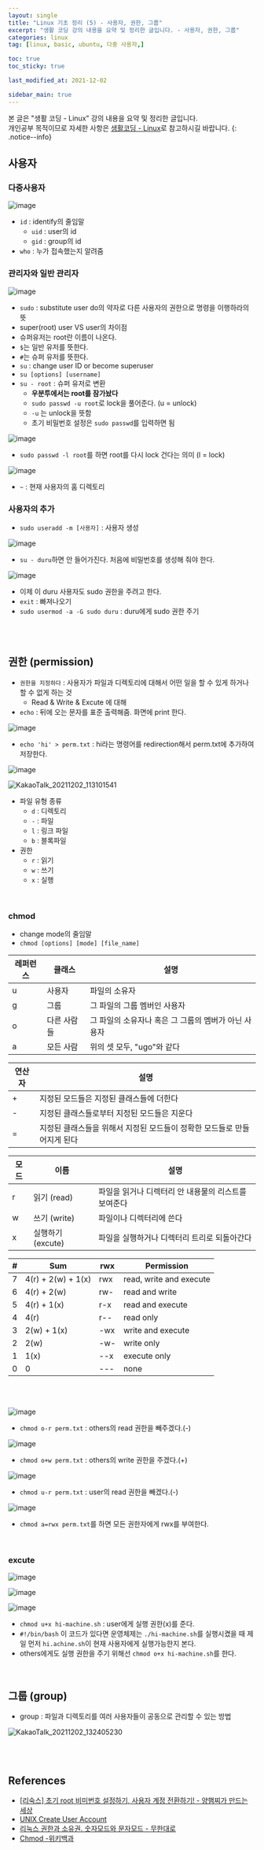 ```yaml
---
layout: single
title: "Linux 기초 정리 (5) - 사용자, 권한, 그룹"
excerpt: "생활 코딩 강의 내용을 요약 및 정리한 글입니다. - 사용자, 권한, 그룹"
categories: linux
tag: [linux, basic, ubuntu, 다중 사용자,]

toc: true
toc_sticky: true

last_modified_at: 2021-12-02

sidebar_main: true
---
```


본 글은 "생활 코딩 - Linux" 강의 내용을 요약 및 정리한 글입니다. <br> 개인공부 목적이므로 자세한 사항은 [생활코딩 - Linux](https://www.inflearn.com/course/%EC%83%9D%ED%99%9C%EC%BD%94%EB%94%A9-%EB%A6%AC%EB%88%85%EC%8A%A4-%EA%B0%95%EC%A2%8C#curriculum)로 참고하시길 바랍니다.
{: .notice--info}

## 사용자

### 다중사용자

![image](https://user-images.githubusercontent.com/78655692/144179402-e9622ed6-48b1-416c-a9d9-c4cd4d5a33dc.png)

- `id` : identify의 줄임말
  - `uid` : user의 id
  - `gid` : group의 id
- `who` : 누가 접속했는지 알려줌

### 관리자와 일반 관리자

![image](https://user-images.githubusercontent.com/78655692/144180042-9163a4a0-8a06-4685-9822-4579b50b813a.png)

- `sudo` : substitute user do의 약자로 다른 사용자의 권한으로 명령을 이행하라의 뜻
- super(root) user VS user의 차이점
- 슈퍼유저는 root란 이름이 나온다.
- `$`는 일반 유저를 뜻한다.
- `#`는 슈퍼 유저를 뜻한다.
- `su` : change user ID or become superuser
- `su [options] [username]`
- `su - root` : 슈퍼 유저로 변환
  - **우분투에서는 root를 잠가놨다**
  - `sudo passwd -u root`로 lock을 풀어준다. (u = unlock)
  - `-u` 는 unlock을 뜻함
  - 초기 비밀번호 설정은 `sudo passwd`를 입력하면 됨

![image](https://user-images.githubusercontent.com/78655692/144181098-21b32489-325c-46f4-b373-3d0a13e2cc01.png)

- `sudo passwd -l root`를 하면 root를 다시 lock 건다는 의미 (l = lock)

![image](https://user-images.githubusercontent.com/78655692/144181369-744e7b02-f2f1-48e6-985f-a675fc77623e.png)

- `~` : 현재 사용자의 홈 디렉토리

### 사용자의 추가

- `sudo useradd -m [사용자]` : 사용자 생성

![image](https://user-images.githubusercontent.com/78655692/144181880-499ea1c8-2b27-4d58-85d2-969ce0403795.png)

- `su - duru`하면 안 들어가진다. 처음에 비밀번호를 생성해 줘야 한다.

![image](https://user-images.githubusercontent.com/78655692/144182135-88249522-5bff-4ffb-9bb6-72b69e312ee9.png)

- 이제 이 duru 사용자도 sudo 권한을 주려고 한다.
- `exit` : 빠져나오기
- `sudo usermod -a -G sudo duru` : duru에게 sudo 권한 주기

<br>
<br>

## 권한 (permission)

- `권한을 지정하다` : 사용자가 파일과 디렉토리에 대해서 어떤 일을 할 수 있게 하거나 할 수 없게 하는 것
  - Read & Write & Excute 에 대해 
- `echo` : 뒤에 오는 문자를 표준 출력해줌. 화면에 print 한다.

![image](https://user-images.githubusercontent.com/78655692/144243244-991be862-b7e2-4836-b89d-763d5a2add2d.png)

- `echo 'hi' > perm.txt` : hi라는 명령어를 redirection해서 perm.txt에 추가하여 저장한다.

![image](https://user-images.githubusercontent.com/78655692/144245148-de4c32ba-87ca-45b9-8e8e-ac19f0c226a9.png)

![KakaoTalk_20211202_113101541](https://user-images.githubusercontent.com/78655692/144346828-4f4fd9d2-8ee6-4481-8b89-8014bc8819cf.jpg)

- 파일 유형 종류
  - `d` : 디렉토리
  - `-` : 파일
  - `l` : 링크 파일
  - `b` : 블록파일
- 권한
  - `r` : 읽기
  - `w` : 쓰기
  - `x` : 실행

<br>

### chmod

- change mode의 줄임말
- `chmod [options] [mode] [file_name]`


|레퍼런스|	클래스|	설명|
|---|---|---|
|u|	사용자|	파일의 소유자|
|g|	그룹|	그 파일의 그룹 멤버인 사용자|
|o|	다른 사람들|	그 파일의 소유자나 혹은 그 그룹의 멤버가 아닌 사용자|
|a|	모든 사람|	위의 셋 모두, "ugo"와 같다|


|연산자|	설명|
|---|---|
|+|	지정된 모드들은 지정된 클래스들에 더한다|
|-|	지정된 클래스들로부터 지정된 모드들은 지운다|
|=|	지정된 클래스들을 위해서 지정된 모드들이 정확한 모드들로 만들어지게 된다|


|모드|	이름|	설명|
|---|---|---|
|r|	읽기 (read)|	파일을 읽거나 디렉터리 안 내용물의 리스트를 보여준다|
|w|	쓰기 (write)|	파일이나 디렉터리에 쓴다|
|x|	실행하기 (excute)|	파일을 실행하거나 디렉터리 트리로 되돌아간다|


|#|	Sum	|rwx|	Permission|
|---|---|---|---|
|7|	4(r) + 2(w) + 1(x)|	rwx|	read, write and execute|
|6|	4(r) + 2(w)|	rw-	|read and write|
|5|	4(r)        + 1(x)|	r-x|	read and execute|
|4|	4(r)	|r--|	read only|
|3|	       2(w) + 1(x)|	-wx|	write and execute|
|2|	       2(w)	|-w-|	write only|
|1|	              1(x)|	--x|	execute only|
|0|	0|	---|	none|

<br>
<br>

![image](https://user-images.githubusercontent.com/78655692/144347253-e2a259e3-c27c-479d-8122-c54dfc016f3e.png)

- `chmod o-r perm.txt` : others의 read 권한을 빼주겠다.(-)

![image](https://user-images.githubusercontent.com/78655692/144347493-5ddfd2b4-9d49-4a99-9a18-ecb173a38929.png)

- `chmod o+w perm.txt` : others의 write 권한을 주겠다.(+)

![image](https://user-images.githubusercontent.com/78655692/144347641-188c211f-9280-4d11-b240-7a406220c299.png)

- `chmod u-r perm.txt` : user의 read 권한을 빼겠다.(-)

![image](https://user-images.githubusercontent.com/78655692/144356063-9c6f113a-99b5-416b-989c-6eceff76478a.png)

- `chmod a=rwx perm.txt`를 하면 모든 권한자에게 rwx를 부여한다.

<br>

### excute

![image](https://user-images.githubusercontent.com/78655692/144353232-8f62493d-bf60-40cb-96b7-11e19b45ef30.png)

![image](https://user-images.githubusercontent.com/78655692/144353574-f0eb952c-8cce-4cd5-9129-95e9dd3ccad2.png)

![image](https://user-images.githubusercontent.com/78655692/144353679-d3fa8c9b-509f-423d-bfd9-b51383a9de40.png)

- `chmod u+x hi-machine.sh` : user에게 실행 권한(x)를 준다.
- `#!/bin/bash` 이 코드가 있다면 운영체제는 `./hi-machine.sh`를 실행시켰을 때 제일 먼저 `hi.achine.sh`이 현재 사용자에게 실행가능한지 본다.
- others에게도 실행 권한을 주기 위해선 `chmod o+x hi-machine.sh`를 한다.

<br>

## 그룹 (group)

- group : 파일과 디렉토리를 여러 사용자들이 공동으로 관리할 수 있는 방법

![KakaoTalk_20211202_132405230](https://user-images.githubusercontent.com/78655692/144357487-30227af2-13af-42f2-988b-30704af3cb57.jpg)


<br>
<br>

## References

- [[리숙스] 초기 root 비미번호 설정하기, 사용자 계정 전환하기! - 양햄찌가 만드는 세상](https://jhnyang.tistory.com/136)
- [UNIX Create User Account](https://www.cyberciti.biz/faq/unix-create-user-account/)
- [리눅스 권한과 소유권. 숫자모드와 문자모드 - 무한대로](https://sidepower.tistory.com/12)
- [Chmod -위키백과](https://ko.wikipedia.org/wiki/Chmod)